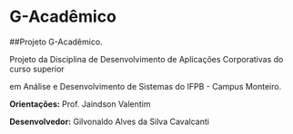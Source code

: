 # G-Acadêmico

##Projeto G-Acadêmico.


<p>Projeto da Disciplina de Desenvolvimento de Aplicações Corporativas do curso superior </p>
<p>em Análise e Desenvolvimento de Sistemas do IFPB - Campus Monteiro. </p>


<p><b>Orientações:</b> Prof. Jaindson Valentim</p>
<p><b>Desenvolvedor:</b> Gilvonaldo Alves da Silva Cavalcanti</p>
